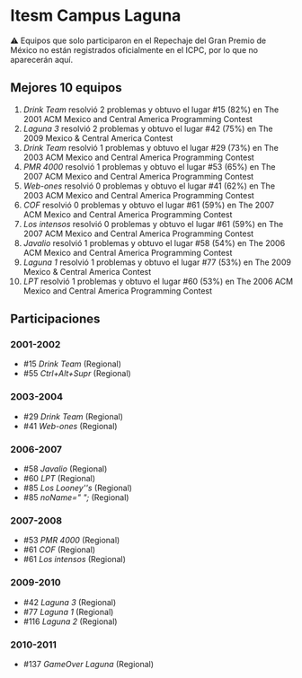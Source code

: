 # Itesm Campus Laguna

:warning: Equipos que solo participaron en el Repechaje del Gran Premio de México no están registrados oficialmente en el ICPC, por lo que no aparecerán aquí.

## Mejores 10 equipos

1. _Drink Team_ resolvió 2 problemas y obtuvo el lugar #15 (82%) en The 2001 ACM Mexico and Central America Programming Contest
1. _Laguna 3_ resolvió 2 problemas y obtuvo el lugar #42 (75%) en The 2009 Mexico & Central America Contest
1. _Drink Team_ resolvió 1 problemas y obtuvo el lugar #29 (73%) en The 2003 ACM Mexico and Central America Programming Contest
1. _PMR 4000_ resolvió 1 problemas y obtuvo el lugar #53 (65%) en The 2007 ACM Mexico and Central America Programming Contest
1. _Web-ones_ resolvió 0 problemas y obtuvo el lugar #41 (62%) en The 2003 ACM Mexico and Central America Programming Contest
1. _COF_ resolvió 0 problemas y obtuvo el lugar #61 (59%) en The 2007 ACM Mexico and Central America Programming Contest
1. _Los intensos_ resolvió 0 problemas y obtuvo el lugar #61 (59%) en The 2007 ACM Mexico and Central America Programming Contest
1. _Javalio_ resolvió 1 problemas y obtuvo el lugar #58 (54%) en The 2006 ACM Mexico and Central America Programming Contest
1. _Laguna 1_ resolvió 1 problemas y obtuvo el lugar #77 (53%) en The 2009 Mexico & Central America Contest
1. _LPT_ resolvió 1 problemas y obtuvo el lugar #60 (53%) en The 2006 ACM Mexico and Central America Programming Contest

## Participaciones

### 2001-2002

- #15 _Drink Team_ (Regional)
- #55 _Ctrl+Alt+Supr_ (Regional)

### 2003-2004

- #29 _Drink Team_ (Regional)
- #41 _Web-ones_ (Regional)

### 2006-2007

- #58 _Javalio_ (Regional)
- #60 _LPT_ (Regional)
- #85 _Los Looney''s_ (Regional)
- #85 _noName=" ";_ (Regional)

### 2007-2008

- #53 _PMR 4000_ (Regional)
- #61 _COF_ (Regional)
- #61 _Los intensos_ (Regional)

### 2009-2010

- #42 _Laguna 3_ (Regional)
- #77 _Laguna 1_ (Regional)
- #116 _Laguna 2_ (Regional)

### 2010-2011

- #137 _GameOver Laguna_ (Regional)



